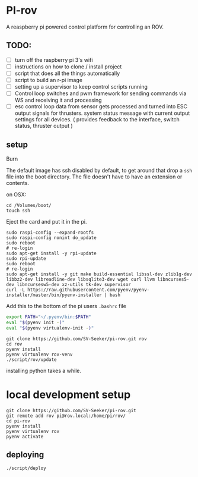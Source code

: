 
# PI-rov

A reaspberry pi powered control platform for controlling an ROV.

## TODO:
- [ ] turn off the raspberry pi 3's wifi
- [ ] instructions on how to clone / install project
- [ ] script that does all the things automatically
- [ ] script to build an r-pi image
- [ ] setting up a supervisor to keep control scripts running
- [ ] Control loop
    switches and pwm framework for sending commands via WS and receiving it and processing
- [ ] esc control loop
    data from sensor gets processed and turned into ESC output signals for thrusters.
system status message with current output settings for all devices. ( provides feedback to the interface, switch status, thruster output )

## setup
Burn

The default image has ssh disabled by default, to get around that drop a `ssh` file into the boot directory.
The file doesn't have to have an extension or contents.

on OSX:
```shell
cd /Volumes/boot/
touch ssh
```

Eject the card and put it in the pi.
```shell
sudo raspi-config --expand-rootfs
sudo raspi-config nonint do_update
sudo reboot
# re-login
sudo apt-get install -y rpi-update
sudo rpi-update
sudo reboot
# re-login
sudo apt-get install -y git make build-essential libssl-dev zlib1g-dev libbz2-dev libreadline-dev libsqlite3-dev wget curl llvm libncurses5-dev libncursesw5-dev xz-utils tk-dev supervisor
curl -L https://raw.githubusercontent.com/pyenv/pyenv-installer/master/bin/pyenv-installer | bash
```

Add this to the bottom of the pi users `.bashrc` file
```bash
export PATH="~/.pyenv/bin:$PATH"
eval "$(pyenv init -)"
eval "$(pyenv virtualenv-init -)"
```

```shell
git clone https://github.com/SV-Seeker/pi-rov.git rov
cd rov
pyenv install
pyenv virtualenv rov-venv
./script/rov/update
```
installing python takes a while.

# local development setup

```
git clone https://github.com/SV-Seeker/pi-rov.git
git remote add rov pi@rov.local:/home/pi/rov/
cd pi-rov
pyenv install
pyenv virtualenv rov
pyenv activate
```

## deploying

```bash
./script/deploy
```
